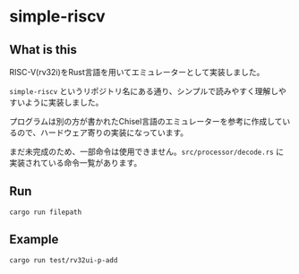 # simple-riscv

## What is this

RISC-V(rv32i)をRust言語を用いてエミュレーターとして実装しました。

`simple-riscv` というリポジトリ名にある通り、シンプルで読みやすく理解しやすいように実装しました。

プログラムは別の方が書かれたChisel言語のエミュレーターを参考に作成しているので、ハードウェア寄りの実装になっています。

まだ未完成のため、一部命令は使用できません。`src/processor/decode.rs` に実装されている命令一覧があります。

## Run

```shell
cargo run filepath
```

## Example

```shell
cargo run test/rv32ui-p-add
```
